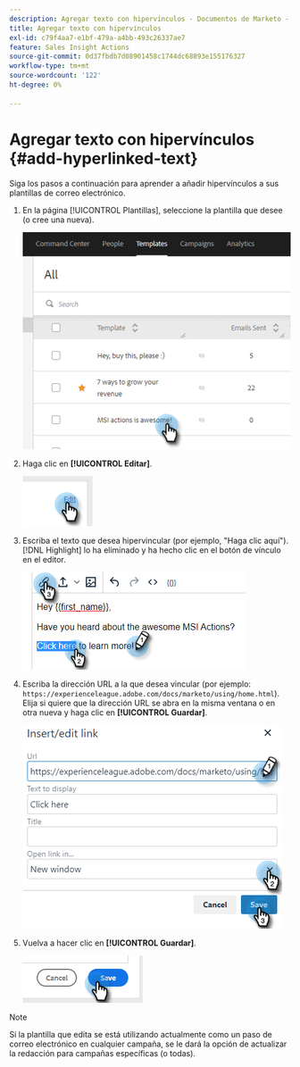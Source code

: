 ```yaml
---
description: Agregar texto con hipervínculos - Documentos de Marketo - Documentación del producto
title: Agregar texto con hipervínculos
exl-id: c79f4aa7-e1bf-479a-a4bb-493c26337ae7
feature: Sales Insight Actions
source-git-commit: 0d37fbdb7d08901458c1744dc68893e155176327
workflow-type: tm+mt
source-wordcount: '122'
ht-degree: 0%

---
```


# Agregar texto con hipervínculos {#add-hyperlinked-text}

Siga los pasos a continuación para aprender a añadir hipervínculos a sus plantillas de correo electrónico.

1. En la página [!UICONTROL Plantillas], seleccione la plantilla que desee (o cree una nueva).

   ![](assets/add-hyperlinked-text-1.png)

1. Haga clic en **[!UICONTROL Editar]**.

   ![](assets/add-hyperlinked-text-2.png)

1. Escriba el texto que desea hipervincular (por ejemplo, &quot;Haga clic aquí&quot;). [!DNL Highlight] lo ha eliminado y ha hecho clic en el botón de vínculo en el editor.

   ![](assets/add-hyperlinked-text-3.png)

1. Escriba la dirección URL a la que desea vincular (por ejemplo: `https://experienceleague.adobe.com/docs/marketo/using/home.html`). Elija si quiere que la dirección URL se abra en la misma ventana o en otra nueva y haga clic en **[!UICONTROL Guardar]**.

   ![](assets/add-hyperlinked-text-4.png)

1. Vuelva a hacer clic en **[!UICONTROL Guardar]**.

   ![](assets/add-hyperlinked-text-5.png)

>[!NOTE]
>
>Si la plantilla que edita se está utilizando actualmente como un paso de correo electrónico en cualquier campaña, se le dará la opción de actualizar la redacción para campañas específicas (o todas).
